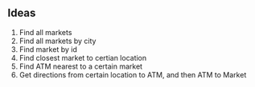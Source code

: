 ## Ideas

1. Find all markets
2. Find all markets by city
2. Find market by id
3. Find closest market to certian location
4. Find ATM nearest to a certain market
5. Get directions from certain location to ATM, and then ATM to Market
